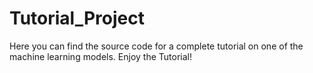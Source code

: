 # Tutorial_Project
Here you can find the source code for a complete tutorial on one of the machine learning models.
Enjoy the Tutorial!

